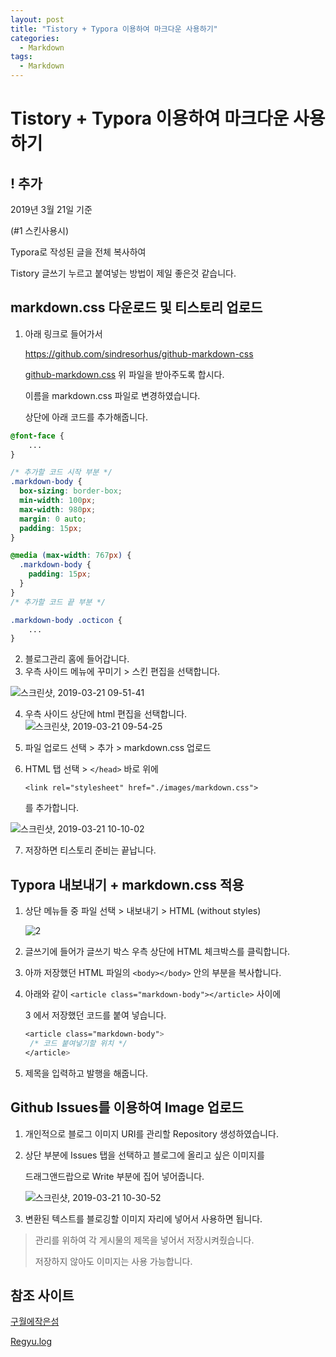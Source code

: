 ```yaml
---
layout: post
title: "Tistory + Typora 이용하여 마크다운 사용하기"
categories:
  - Markdown
tags:
  - Markdown
---
```


# Tistory + Typora 이용하여 마크다운 사용하기


## ! 추가

2019년 3월 21일 기준

(#1 스킨사용시)

Typora로 작성된 글을 전체 복사하여

Tistory 글쓰기 누르고 붙여넣는 방법이 제일 좋은것 같습니다.





## markdown.css 다운로드 및 티스토리 업로드



1. 아래 링크로 들어가서 

   https://github.com/sindresorhus/github-markdown-css

   [github-markdown.css](https://github.com/sindresorhus/github-markdown-css/blob/gh-pages/github-markdown.css) 위 파일을 받아주도록 합시다.

   

   이름을 markdown.css 파일로 변경하였습니다.

   상단에 아래 코드를 추가해줍니다.

```css
@font-face {
    ...
}

/* 추가할 코드 시작 부분 */
.markdown-body {
  box-sizing: border-box;
  min-width: 100px;
  max-width: 980px;
  margin: 0 auto;
  padding: 15px;
}

@media (max-width: 767px) {
  .markdown-body {
    padding: 15px;
  }
}
/* 추가할 코드 끝 부분 */

.markdown-body .octicon {
	...
}
```

2. 블로그관리 홈에 들어갑니다.
3. 우측 사이드 메뉴에 꾸미기 > 스킨 편집을 선택합니다.



![스크린샷, 2019-03-21 09-51-41](https://user-images.githubusercontent.com/31085727/54728097-079bd280-4bbf-11e9-88bc-9c35fa92dee6.png)

4. 우측 사이드 상단에 html 편집을 선택합니다.  ![스크린샷, 2019-03-21 09-54-25](https://user-images.githubusercontent.com/31085727/54728134-58abc680-4bbf-11e9-800d-0bc4b21481b0.png)

5. 파일 업로드 선택 > 추가 > markdown.css 업로드

6. HTML 탭 선택 > `</head>` 바로 위에

   `<link rel="stylesheet" href="./images/markdown.css">`

   를 추가합니다.

![스크린샷, 2019-03-21 10-10-02](https://user-images.githubusercontent.com/31085727/54728490-8560dd80-4bc1-11e9-99eb-d2c49bdfa5ee.png)

7. 저장하면 티스토리 준비는 끝납니다.



## Typora 내보내기 + markdown.css 적용



1. 상단 메뉴들 중 파일 선택 > 내보내기 > HTML (without styles)

   ![2](https://user-images.githubusercontent.com/31085727/54728661-93fbc480-4bc2-11e9-88f4-38a003d1700c.png)

2. 글쓰기에 들어가 글쓰기 박스 우측 상단에 HTML 체크박스를 클릭합니다.

3. 아까 저장했던 HTML 파일의 `<body></body>`  안의 부분을 복사합니다.

4. 아래와 같이 `<article class="markdown-body"></article>` 사이에

   3 에서 저장했던 코드를 붙여 넣습니다.

   ```css
   <article class="markdown-body">
   	/* 코드 붙여넣기할 위치 */
   </article>
   ```

5. 제목을 입력하고 발행을 해줍니다.

   

## Github Issues를 이용하여 Image 업로드



1. 개인적으로 블로그 이미지 URI를 관리할 Repository 생성하였습니다.

2. 상단 부분에 Issues 탭을 선택하고 블로그에 올리고 싶은 이미지를 

   드래그앤드랍으로 Write 부분에 집어 넣어줍니다.

   ![스크린샷, 2019-03-21 10-30-52](https://user-images.githubusercontent.com/31085727/54729027-6d3e8d80-4bc4-11e9-9021-d95a296006e1.png)

3. 변환된 텍스트를 블로깅할 이미지 자리에 넣어서 사용하면 됩니다.



> 관리를 위하여 각 게시물의 제목을 넣어서 저장시켜줬습니다.
>
> 저장하지 않아도 이미지는 사용 가능합니다.



## 참조 사이트

[구월에작은섬](https://marlinbar.tistory.com/69 "구월에작은섬")

[Regyu.log](https://regyu.tistory.com/2 "Regyu.log")

